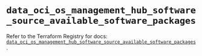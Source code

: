 # `data_oci_os_management_hub_software_source_available_software_packages`

Refer to the Terraform Registry for docs: [`data_oci_os_management_hub_software_source_available_software_packages`](https://registry.terraform.io/providers/oracle/oci/7.19.0/docs/data-sources/os_management_hub_software_source_available_software_packages).
